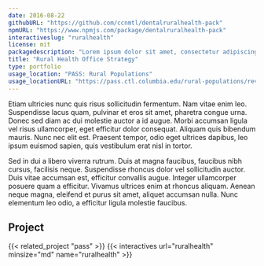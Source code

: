 ```yaml
---
date: 2016-08-22
githubURL: "https://github.com/ccnmtl/dentalruralhealth-pack"
npmURL: "https://www.npmjs.com/package/dentalruralhealth-pack"
interactiveslug: "ruralhealth"
license: mit
packagedescription: "Lorem ipsum dolor sit amet, consectetur adipiscing elit. Praesent ac lorem enim. Donec sit amet."
title: "Rural Health Office Strategy"
type: portfolio
usage_location: "PASS: Rural Populations"
usage_locationURL: "https://pass.ctl.columbia.edu/rural-populations/review-strategies/"
---
```


Etiam ultricies nunc quis risus sollicitudin fermentum. Nam vitae enim leo. Suspendisse lacus quam, pulvinar et eros sit amet, pharetra congue urna. Donec sed diam ac dui molestie auctor a id augue. Morbi accumsan ligula vel risus ullamcorper, eget efficitur dolor consequat. Aliquam quis bibendum mauris. Nunc nec elit est. Praesent tempor, odio eget ultrices dapibus, leo ipsum euismod sapien, quis vestibulum erat nisl in tortor.

Sed in dui a libero viverra rutrum. Duis at magna faucibus, faucibus nibh cursus, facilisis neque. Suspendisse rhoncus dolor vel sollicitudin auctor. Duis vitae accumsan est, efficitur convallis augue. Integer ullamcorper posuere quam a efficitur. Vivamus ultrices enim at rhoncus aliquam. Aenean neque magna, eleifend et purus sit amet, aliquet accumsan nulla. Nunc elementum leo odio, a efficitur ligula molestie faucibus.
## Project

{{< related_project "pass" >}}
{{< interactives url="ruralhealth" minsize="md" name="ruralhealth" >}}
